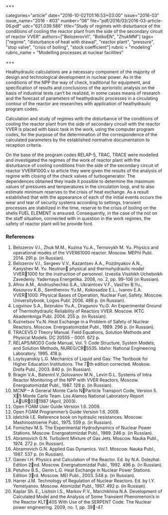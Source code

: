 +++

categories="article"
date="2016-10-02T01:16:53+03:00"
issue="2016-03"
issue_name="2016 - #03"
number="06"
file="pdf/2016/03/2016-03-article-06.pdf"
udc="621.039.586"
title="Study of regimes with disturbance of the conditions of cooling the reactor plant from the side of the secondary circuit of reactor VVER"
authors=["BelozerovVI", "BotkoEN", "ZhukMM"]
tags=["regime", "disturbance of heat with drawal", "reactor plant", "pressure", "stop valve", "crisis of boiling", "stock coefficient"]
rubric = "modeling"
rubric_name = "Modelling processes at nuclear facilities"

+++

Heathydraulic calculations are a necessary component of the majority of design and technological development in nuclear power. 
As in the conditions of the NPP the way of check, traditional for equipment, and specification of results and conclusions of the aprioristic analysis on the basis of industrial tests can’t be realized, in some cases means of research and the forecast of parameters of heathydraulic processes in a circulating contour of the reactor are researches with application of heathydraulic program codes.

Calculation and study of regimes with the disturbance of the conditions of cooling the reactor plant from the side of secondary circuit with the reactor VVER is placed with basic task in the work, using the computer program codes, for the purpose of the determination of the correspondence of the calculated parameters by the established normative documentation to reception criteria.

On the base of the program codes RELAP-5, TRAC, TRACE were modelled and investigated the regimes of the work of reactor plant with the disturbance of cooling conditions from the side of the secondary circuit of reactor VVER#1000.v to article they were given the results of the analysis of regime with closing of the check valves of turbogenerator. 
The dependences obtained they made it possible to determine the maximum values of pressures and temperatures in the circulation loop, and to also estimate minimum reserves to the crisis of heat exchange. 
As a result established that with the appearance of each of the initial events occurs the wear and tear of security systems according to settings, transient processes are stabilized in the time, reserve to the crisis of boiling on the shells FUEL ELEMENT is ensured. 
Consequently, in the case of the not on the staff situation, connected with in question in the work regimes, the safety of reactor plant will be provide ford.

### References

1. Belozerov V.I., Zhuk M.M., Kuzina Yu.A., Ternovykh M. Yu. Physics and operational modes of the VVER61000 reactor. Moscow. MEPhI Publ. 2014. 291 p. (in Russian).
2. Belozerov V.I., Sergeev V.V., Kazantsev A.A., Pozdnyakov A.N., Kanyshev M. Yu. Neutron physical and thermohydraulic model VVER1000 for the instruction of personnel. Izvestia Visshikh Uchebnikh Zavedeniy. Yadernaya Energetika. 2008, no. 2, pp. 99–106 (in Russian).
3. Afrov A.M., Andriushechko S.A., Ukraintcev V.F., Vasil’ev B.Yu., Kosourov K.B., Semthenrov Yu.M., Kokosadze E.L., Ivanov E.A. VVER1000: Physical Bases of Operation, Nuclear Fuel, Safety. Moscow. Universitybook, Logos Publ. 2006. 488 p. (in Russian).
4. Logvinov S.A., Bezrukov Yu.A., Dragunov Yu.G. An Experimental Ground of Thermohydraulic Reliability of Reactors VVER. Moscow. IKTC Akademkniga Publ. 2004. 255 p. (in Russian).
5. Kuznetsov Yu.N. Heat Exchange in a Problem of Safety of Nuclear Reactors. Moscow. Energoatomizdat Publ., 1989. 296 p. (in Russian).
6. TRACEV5.0 Theory Manual. Field Equations, Solution Methods and Physical Models. DC 20555 – 0001. 672 p.
7. RELAP5/MOD3 Code Manual, Vol. 1: Code Structure, System Models, and Solution Methods, NUREG/CR5535. Idaho: National Engineering Laboratory. 1995. 418 p.
8. Loytsyanskiy L.G. Mechanics of Liquid and Gas: The Textbook for Higher Education Institutions. The 7th edition corrected. Moskow. Drofa Publ., 2003. 840 p. (in Russian).
9. Bragin V.A., BateninI.V.,Golovanov M.N., Levin G.L. Systems of Intra Reactor Monitoring of the NPP with VVER Reactors. Moscow. Energoatomizdat Publ., 1987. 128 p. (in Russian).
10. MCNP – A General Monte Carlo NParticle Transport Code, Version 5. X5 Monte Carlo Team. Los Alamos National Laboratory Report LAUR031987 (April, 2003).
11. Open FOAM User Guide Version 1.6. 2009.
12. Open FOAM Programmer’s Guide Version 1.6. 2009.
13. Idelchik I.E. Reference book on hydraulic resistances. Moscow. Mashinostroenie Publ., 1975. 559 p. (in Russian).
14. Fomichev M.S. The Experimental Hydrodynamics of Nuclear Power Stations. Moscow. Energoatomizdat Publ., 1989. 246 p. (in Russian).
15. Abramovich G.N. Turbulent Mixture of Gas Jets. Moscow. Nauka Publ., 1974. 272 p. (in Russian).
16. Abramovich G.N. Applied Gas Dynamics. Vol.1. Moscow. Nauka Publ., 1987. 537 p. (in Russian).
17. Ganev I.H. Physics and Calculation of the Reactor. Ed. by N.A. Dolezhal. Edition 2nd. Moscow. Energoatomizdat Publ., 1992. 496 p. (in Russian).
18. Petuhov B.S., Genin L.G. Heat Exchange in Nuclear Power Stations. Edition 3rd. Moscow. MEI Publ., 2003. 548 p. (in Russian).
19. Harrer J.M. Technology of Regulation of Nuclear Reactors. Ed. by I.Y. Yemelyanov. Moscow. Atomizdat Publ., 1967. 492 p. (in Russian).
20. Kaplar Sh. E., Lisitsin I.S., Markov P.V., Marchikhina N.A. Development of Calculated Model and the Analysis of Some Transient Phenomenon’s in the Reactor KLT40S With Use of the SERPENT Code. The Nuclear power engineering. 2009, no. 1, pp. 39-47.